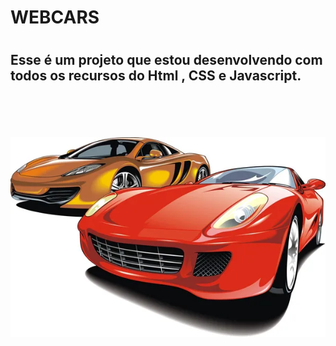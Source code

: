 <h1> WEBCARS <h1/>
<h2>Esse é um projeto que estou desenvolvendo com todos os recursos do Html , CSS e Javascript.</h2>
<br>
<br>
<br>
<br>
<img src="https://github.com/nyckolasaraujo/Projeto.web.vendas/blob/main/img/depositphotos_49365935-stock-illustration-cars-of-future-my-original.jpg?raw=true">
